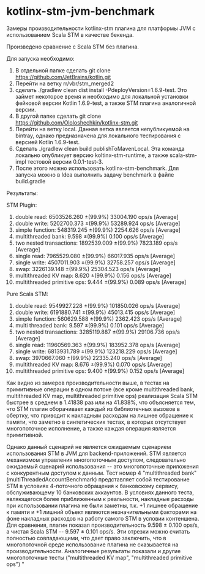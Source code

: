 # kotlinx-stm-jvm-benchmark

Замеры производительности kotlinx-stm плагина для платформы JVM с использованием Scala STM в качестве бекенда.

Произведено сравнение с Scala STM без плагина.

Для запуска необходимо:

1. В отдельной папке сделать git clone https://github.com/JetBrains/kotlin.git
2. Перейти на ветку rr/vbr/stm_merged2
3. сделать ./gradlew clean dist install -PdeployVersion=1.6.9-test. 
Это займет некоторое время и необходимо для локальной установки фейковой версии Kotlin 1.6.9-test, 
а также STM плагина аналогичной версии.
4. В другой папке сделать git clone https://github.com/Ololoshechkin/kotlinx-stm.git
5. Перейти на ветку local. 
Данная ветка является непубликуемой на bintray, однако предназначена для локального тестирования с версией Kotlin 1.6.9-test.
6. Сделать ./gradlew clean build publishToMavenLocal.
Эта команда локально опубликует версию koltinx-stm-runtime, а также scala-stm-impl тестовой версии 0.0.1-test-3.
7. После этого можно использовать kotlinx-stm-benchmark. Для запуска можно в Idea выполнить задачу benchmark в файле build.gradle


Результаты:

STM Plugin:
1. double read: 6503526.260 ±(99.9%) 33004.190 ops/s [Average]
2. double write: 5202700.373 ±(99.9%) 53289.924 ops/s [Average]
3. simple function: 548319.245 ±(99.9%) 2254.626 ops/s [Average]
4. multithreaded bank: 9.598 ±(99.9%) 0.100 ops/s [Average]
5. two nested transactions: 1892539.009 ±(99.9%) 7823.189 ops/s [Average]
6. single read: 7965529.080 ±(99.9%) 66017.935 ops/s [Average]
7. single write: 4507011.903 ±(99.9%) 32758.257 ops/s [Average]
8. swap: 3226139.148 ±(99.9%) 25304.523 ops/s [Average]
9. multithreaded KV map: 8.620 ±(99.9%) 0.156 ops/s [Average]
10. multithreaded primitive ops: 9.444 ±(99.9%) 0.089 ops/s [Average]

Pure Scala STM:
1. double read: 9549927.228 ±(99.9%) 101850.026 ops/s [Average]
2. double write: 6191880.741 ±(99.9%) 45013.415 ops/s [Average]
3. simple function: 560629.588 ±(99.9%) 2362.423 ops/s [Average]
4. multi threaded bank: 9.597 ±(99.9%) 0.101 ops/s [Average]
5. two nested transactions: 3285119.887 ±(99.9%) 29106.736 ops/s [Average]
6. single read: 11960569.363 ±(99.9%) 183952.378 ops/s [Average]
7. single write: 6813931.789 ±(99.9%) 123218.229 ops/s [Average]
8. swap: 3970667.060 ±(99.9%) 22335.240 ops/s [Average]
9. multithreaded KV map: 8.676 ±(99.9%) 0.070 ops/s [Average]
10. multithreaded primitive ops: 9.400 ±(99.9%) 0.152 ops/s [Average]

Как видно из замеров производительности выше, в тестах на примитивные операции в одном потоке (все кроме multithreaded bank, 
multithreaded KV map, multithreaded primitive ops) реализация Scala STM быстрее в среднем в 1.41838 раз или на 41.838%, что объясняется тем, что STM плагин оборачивает каждый 
из библиотечных вызовов в обертку, что приводит к накладным расходам на лишнее обращение к памяти, что заметно в синтетических тестах, 
в которых отсутствует многопоточное исполнение, а также каждая операция является примитивной.

Однако данный сценарий не является ожидаемым сценарием использования STM в JVM для backend-приложений. STM является механизмом
управления многопоточным доступом, следовательно ожидаемый сценарий использования -- это многопоточные приложения с конкурентным
доступом к данным. Тест номер 4 "multithreaded bank" (multiThreadedAccountBenchmark) представляет собой тестирование
STM в условиях 4-поточного обращения к банковскому сервису, обслуживающему 10 банковских аккаунтов. В условиях данного теста,
являющегося более приближенным к реальности, накладные расходы при использовании плагина не были заметны, т.к. +1 лишнее обращение к
памяти и +1 лишний объект являются незначительными факторами на фоне накладных расходов на работу самого STM в условии контеншена.
Для сравнения, плагин показал производительность 9.598 ± 0.100 ops/s, а чистая Scala STM -- 9.597 ± 0.101 ops/s. Эти отрезки можно 
считать полностью совпадающими, что дает право заключить, что в многопоточной среде использование плагина не сказывается на 
производительности. Аналогичные результаты показали и другие многопоточные тесты ("multithreaded KV map", "multithreaded primitive ops")
"


